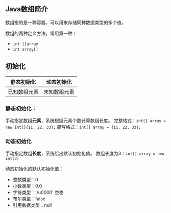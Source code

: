 ## Java数组简介
数组指的是一种容器，可以用来存储同种数据类型的多个值。

数组的两种定义方法，常用第一种：
- `int []array`
- `int array[]`

## 初始化
| 静态初始化  | 动态初始化  |
|--------|--------|
| 已知数组元素 | 未知数组元素 |

### 静态初始化：
手动指定数组**元素**，系统根据元素个数计算数组长度。
完整格式：`int[] array = new int[]{11, 22, 33};`
简写格式：`int[] array = {11, 22, 33};`

### 动态初始化
手动指定数组**长度**，系统给出默认初始化值。
数组长度为3：`int[] array = new int[3]`

动态初始化的默认初始化值：
- 整数类型：0
- 小数类型：0.0
- 字符类型：'/u0000' 空格
- 布尔类型：false
- 引用数据类型：null

